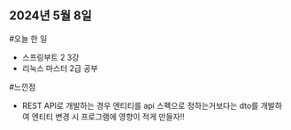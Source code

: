 ## 2024년 5월 8일
#오늘 한 일
* 스프링부트 2 3강
* 리눅스 마스터 2급 공부

  
#느낀점
* REST API로 개발하는 경우 엔티티를 api 스펙으로 정하는거보다는 dto를 개발하여 엔티티 변경 시 프로그램에 영향이 적게 만들자!!